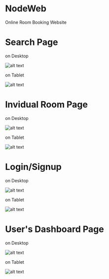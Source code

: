 # NodeWeb
Online Room Booking Website




Search Page
==============

on Desktop

![alt text](https://github.com/iamhosseindhv/NodeWeb/blob/master/Gifs/search-desktop.gif "Search page on Desktop")

on Tablet

![alt text](https://github.com/iamhosseindhv/NodeWeb/blob/master/Gifs/search-tablet.gif "Search page on Tablet")


Invidual Room Page
==============

on Desktop

![alt text](https://github.com/iamhosseindhv/NodeWeb/blob/master/Gifs/rooms-desktop.gif "Rooms page on Desktop")

on Tablet

![alt text](https://github.com/iamhosseindhv/NodeWeb/blob/master/Gifs/rooms-tablet.gif "Rooms page on Tablet")



Login/Signup
==============

on Desktop

![alt text](https://github.com/iamhosseindhv/NodeWeb/blob/master/Gifs/login-desktop.gif "Login page on Desktop")

on Tablet

![alt text](https://github.com/iamhosseindhv/NodeWeb/blob/master/Gifs/login-tablet.gif "Login page on Tablet")


User's Dashboard Page
==============

on Desktop

![alt text](https://github.com/iamhosseindhv/NodeWeb/blob/master/Gifs/dasboard-desktop.gif "Dasboard page on Desktop")

on Tablet

![alt text](https://github.com/iamhosseindhv/NodeWeb/blob/master/Gifs/dasboard-tablet.gif "Dasboard page on Tablet")
